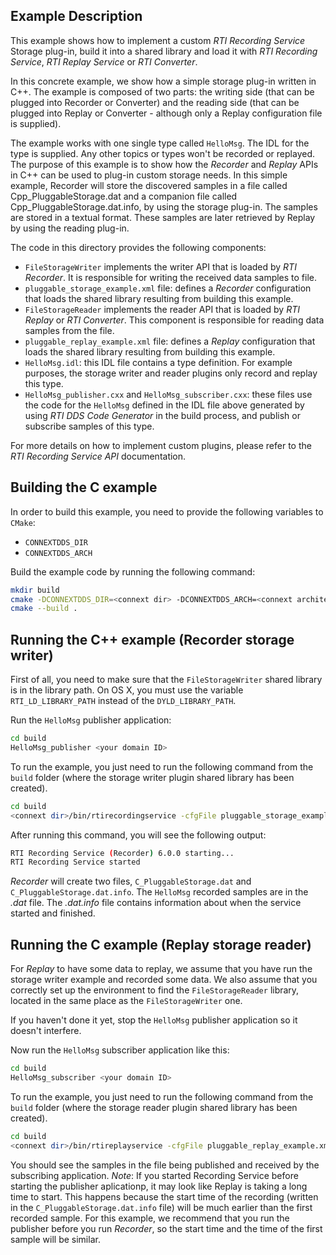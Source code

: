 ## Example Description

This example shows how to implement a custom *RTI Recording Service* Storage 
plug-in, build it into a shared library and load it with *RTI Recording Service*,
 *RTI Replay Service* or *RTI Converter*.

In this concrete example, we show how a simple storage plug-in written in C++. 
The example is composed of two parts: the writing side (that can be plugged into 
Recorder or Converter) and the reading side (that can be plugged into Replay or 
Converter - although only a Replay configuration file is supplied).

The example works with one single type called `HelloMsg`. The IDL for the type is
supplied. Any other topics or types won't be recorded or replayed. The purpose
of this example is to show how the *Recorder* and *Replay* APIs in C++ can be 
used to plug-in custom storage needs. In this simple example, Recorder will 
store the discovered samples in a file called Cpp_PluggableStorage.dat and a 
companion file called Cpp_PluggableStorage.dat.info, by using the storage 
plug-in. The samples are stored in a textual format. These samples are later 
retrieved by Replay by using the reading plug-in.

The code in this directory provides the following components:

- `FileStorageWriter` implements the writer API that is loaded by 
   *RTI Recorder*. It is responsible for writing the received data samples to 
   file.
- `pluggable_storage_example.xml` file: defines a *Recorder* configuration 
   that loads the shared library resulting from building this example.
- `FileStorageReader` implements the reader API that is loaded by *RTI 
   Replay* or *RTI Converter*. This component is responsible for reading data 
   samples from the file.
- `pluggable_replay_example.xml` file: defines a *Replay* configuration that
   loads the shared library resulting from building this example.
- `HelloMsg.idl`: this IDL file contains a type definition. For example 
   purposes, the storage writer and reader plugins only record and replay this 
   type.
- `HelloMsg_publisher.cxx` and `HelloMsg_subscriber.cxx`: these files use 
   the code for the `HelloMsg` defined in the IDL file above generated by using 
   *RTI DDS Code Generator* in the build process, and publish or subscribe 
   samples of this type.

For more details on how to implement custom plugins, please refer to the 
*RTI Recording Service API* documentation.

## Building the C example

In order to build this example, you need to provide the following variables to
`CMake`:

- `CONNEXTDDS_DIR`
- `CONNEXTDDS_ARCH`

Build the example code by running the following command:

```bash
mkdir build
cmake -DCONNEXTDDS_DIR=<connext dir> -DCONNEXTDDS_ARCH=<connext architecture> ..
cmake --build .
```

## Running the C++ example (Recorder storage writer)

First of all, you need to make sure that the `FileStorageWriter` shared 
library is in the library path.  On OS X, you must use the variable 
`RTI_LD_LIBRARY_PATH` instead of the `DYLD_LIBRARY_PATH`.

Run the `HelloMsg` publisher application:

```bash
cd build
HelloMsg_publisher <your domain ID>
```

To run the example, you just need to run the following command from the `build`
folder (where the storage writer plugin shared library has been created).

```bash
cd build
<connext dir>/bin/rtirecordingservice -cfgFile pluggable_storage_example.xml -cfgName CppFileWriterExample -domainIdBase <your domain ID>
```

After running this command, you will see the following output:

```bash
RTI Recording Service (Recorder) 6.0.0 starting...
RTI Recording Service started
```

*Recorder* will create two files, `C_PluggableStorage.dat` and 
`C_PluggableStorage.dat.info`. The `HelloMsg` recorded samples are in the 
*.dat* file. The *.dat.info* file contains information about when the service 
started and finished.

## Running the C example (Replay storage reader)

For *Replay* to have some data to replay, we assume that you have run the 
storage writer example and recorded some data. We also assume that you correctly 
set up the environment to find the `FileStorageReader` library, located in 
the same place as the `FileStorageWriter` one.

If you haven't done it yet, stop the `HelloMsg` publisher application so it 
doesn't interfere.

Now run the `HelloMsg` subscriber application like this:

```bash
cd build
HelloMsg_subscriber <your domain ID>
```

To run the example, you just need to run the following command from the `build`
folder (where the storage reader plugin shared library has been created).

```bash
cd build
<connext dir>/bin/rtireplayservice -cfgFile pluggable_replay_example.xml -cfgName C_ReaderExample -domainIdBase <your domain ID>
```

You should see the samples in the file being published and received by the 
subscribing application. *Note*: If you started Recording Service before 
starting the publisher aplicationp, it may look like Replay is taking a long 
time to start. This happens because the start time of the recording (written in 
the `C_PluggableStorage.dat.info` file) will be much earlier than the first 
recorded sample. For this example, we recommend that you run the publisher 
before you run *Recorder*, so the start time and the time of the first sample 
will be similar. 